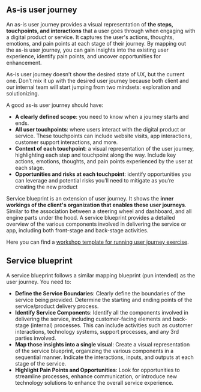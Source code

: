 ## As-is user journey

An as-is user journey provides a visual representation of **the steps, touchpoints, and interactions** that a user goes through when engaging with a digital product or service. It captures the user's actions, thoughts, emotions, and pain points at each stage of their journey. By mapping out the as-is user journey, you can gain insights into the existing user experience, identify pain points, and uncover opportunities for enhancement.

As-is user journey doesn’t show the desired state of UX, but the current one. Don’t mix it up with the desired user journey because both client and our internal team will start jumping from two mindsets: exploration and solutionizing.

A good as-is user journey should have:

- **A clearly defined scope**: you need to know when a journey starts and ends.
- **All user touchpoints**:  where users interact with the digital product or service. These touchpoints can include website visits, app interactions, customer support interactions, and more. 
- **Context of each touchpoint**: a visual representation of the user journey, highlighting each step and touchpoint along the way. Include key actions, emotions, thoughts, and pain points experienced by the user at each stage.
- **Opportunities and risks at each touchpoint**: identify opportunities you can leverage and potential risks you’ll need to mitigate as you’re creating the new product

Service blueprint is an extension of user journey. It shows the **inner workings of the client's organization that enables these user journeys**. Similar to the association between a steering wheel and dashboard, and all engine parts under the hood. A service blueprint provides a detailed overview of the various components involved in delivering the service or app, including both front-stage and back-stage activities.

Here you can find a [workshop template for running user journey exercise](https://www.figma.com/file/ih3OpB8A13c9iE40SkLit4/Ultimate-remote-workshop-template?type=whiteboard&node-id=853-3357&t=o1qAgHxlHfFIfHzp-4).

## Service blueprint

A service blueprint follows a similar mapping blueprint (pun intended) as the user journey. You need to:

- **Define the Service Boundaries**: Clearly define the boundaries of the service being provided. Determine the starting and ending points of the service/product delivery process.
- **Identify Service Components**: Identify all the components involved in delivering the service, including customer-facing elements and back-stage (internal) processes. This can include activities such as customer interactions, technology systems, support processes, and any 3rd parties involved.
- **Map those insights into a single visual**: Create a visual representation of the service blueprint, organizing the various components in a sequential manner. Indicate the interactions, inputs, and outputs at each stage of the service.
- **Highlight Pain Points and Opportunities**: Look for opportunities to streamline processes, enhance communication, or introduce new technology solutions to enhance the overall service experience.
